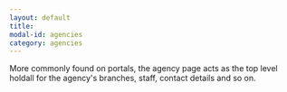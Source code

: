 ```yaml
---
layout: default
title:
modal-id: agencies
category: agencies
---
```

More commonly found on portals, the agency page acts as the top level holdall for the agency's branches, staff, contact details and so on.